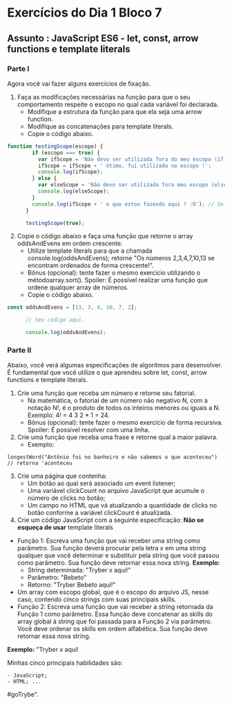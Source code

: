 # Exercícios do Dia 1 Bloco 7
## Assunto : JavaScript ES6 - let, const, arrow functions e template literals
### Parte I
Agora você vai fazer alguns exercícios de fixação.
1. Faça as modificações necessárias na função para que o seu comportamento respeite o escopo no qual cada variável foi declarada.
    - Modifique a estrutura da função para que ela seja uma arrow function.
    - Modifique as concatenações para template literals.
    - Copie o código abaixo.
```javascript
function testingScope(escopo) { 
        if (escopo === true) { 
          var ifScope = 'Não devo ser utilizada fora do meu escopo (if)';
          ifScope = ifScope + ' ótimo, fui utilizada no escopo !';
          console.log(ifScope);
        } else {
          var elseScope = 'Não devo ser utilizada fora meu escopo (else)';
          console.log(elseScope);
        }
        console.log(ifScope + ' o que estou fazendo aqui ? :O'); // Se necessário esta linha pode ser removida.
      }

      testingScope(true);
```
2. Copie o código abaixo e faça uma função que retorne o array oddsAndEvens em ordem crescente.
    - Utilize template literals para que a chamada console.log(oddsAndEvens); retorne "Os números 2,3,4,7,10,13 se encontram ordenados de forma crescente!".
    - Bônus (opcional): tente fazer o mesmo exercício utilizando o métodoarray.sort(). Spoiler: É possível realizar uma função que ordene qualquer array de números.
    - Copie o código abaixo.
```Javascript
const oddsAndEvens = [13, 3, 4, 10, 7, 2];

      // Seu código aqui.

      console.log(oddsAndEvens);
```
### Parte II
Abaixo, você verá algumas especificações de algoritmos para desenvolver. É fundamental que você utilize o que aprendeu sobre let, const, arrow functions e template literals.

1. Crie uma função que receba um número e retorne seu fatorial.
    - Na matemática, o fatorial de um número não negativo N, com a notação N!, é o produto de todos os inteiros menores ou iguais a N. Exemplo: 4! = 4 3 2 * 1 = 24.
    - Bônus (opcional): tente fazer o mesmo exercício de forma recursiva. Spoiler: É possível resolver com uma linha.
2. Crie uma função que receba uma frase e retorne qual a maior palavra.
    - Exemplo:
```      
longestWord("Antônio foi no banheiro e não sabemos o que aconteceu") // retorna 'aconteceu
```   
3. Crie uma página que contenha:
    - Um botão ao qual será associado um event listener;
    - Uma variável clickCount no arquivo JavaScript que acumule o número de clicks no botão;
    - Um campo no HTML que vá atualizando a quantidade de clicks no botão conforme a variável clickCount é atualizada.
4. Crie um código JavaScript com a seguinte especificação:
**Não se esqueça de usar** template literals
- Função 1: Escreva uma função que vai receber uma string como parâmetro. Sua função deverá procurar pela letra x em uma string qualquer que você determinar e substituir pela string que você passou como parâmetro. Sua função deve retornar essa nova string.
**Exemplo:**
    - String determinada: "Tryber x aqui!"
    - Parâmetro: "Bebeto"
    - Retorno: "Tryber Bebeto aqui!"
 - Um array com escopo global, que é o escopo do arquivo JS, nesse caso, contendo cinco strings com suas principais skills.
 - Função 2: Escreva uma função que vai receber a string retornada da Função 1 como parâmetro. Essa função deve concatenar as skills do array global à string que foi passada para a Função 2 via parâmetro. Você deve ordenar os skills em ordem alfabética. Sua função deve retornar essa nova string.

**Exemplo:**
"Tryber x aqui!

Minhas cinco principais habilidades são:

    - JavaScript;
    - HTML; ...

#goTrybe".